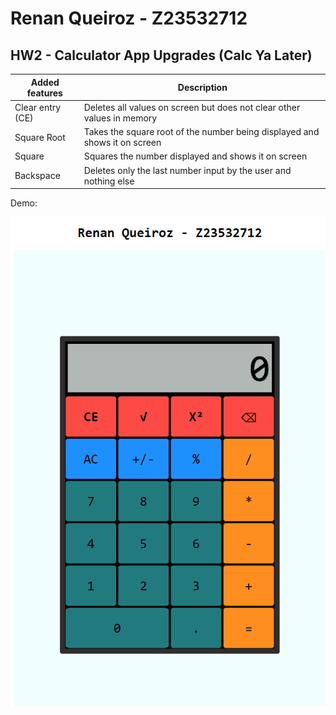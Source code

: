 # Renan Queiroz - Z23532712

## HW2 - Calculator App Upgrades (Calc Ya Later)

Added features  | Description
------------- | -------------
Clear entry (CE)  | Deletes all values on screen but does not clear other values in memory
Square Root  | Takes the square root of the number being displayed and shows it on screen
Square  | Squares the number displayed and shows it on screen
Backspace  | Deletes only the last number input by the user and nothing else

Demo: 

<img src="gifs/calculator-demo.gif">